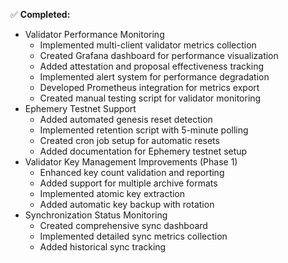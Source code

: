 ✅ **Completed:**
- Validator Performance Monitoring
  - Implemented multi-client validator metrics collection
  - Created Grafana dashboard for performance visualization
  - Added attestation and proposal effectiveness tracking
  - Implemented alert system for performance degradation
  - Developed Prometheus integration for metrics export
  - Created manual testing script for validator monitoring
- Ephemery Testnet Support
  - Added automated genesis reset detection
  - Implemented retention script with 5-minute polling
  - Created cron job setup for automatic resets
  - Added documentation for Ephemery testnet setup
- Validator Key Management Improvements (Phase 1)
  - Enhanced key count validation and reporting
  - Added support for multiple archive formats
  - Implemented atomic key extraction
  - Added automatic key backup with rotation
- Synchronization Status Monitoring
  - Created comprehensive sync dashboard
  - Implemented detailed sync metrics collection
  - Added historical sync tracking
